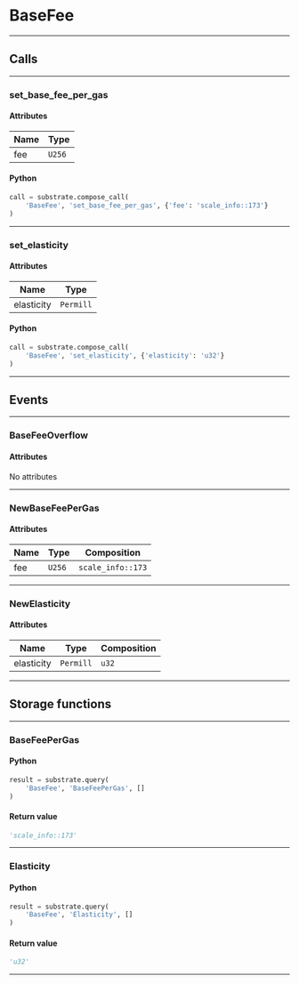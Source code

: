
# BaseFee

---------
## Calls

---------
### set_base_fee_per_gas
#### Attributes
| Name | Type |
| -------- | -------- | 
| fee | `U256` | 

#### Python
```python
call = substrate.compose_call(
    'BaseFee', 'set_base_fee_per_gas', {'fee': 'scale_info::173'}
)
```

---------
### set_elasticity
#### Attributes
| Name | Type |
| -------- | -------- | 
| elasticity | `Permill` | 

#### Python
```python
call = substrate.compose_call(
    'BaseFee', 'set_elasticity', {'elasticity': 'u32'}
)
```

---------
## Events

---------
### BaseFeeOverflow
#### Attributes
No attributes

---------
### NewBaseFeePerGas
#### Attributes
| Name | Type | Composition
| -------- | -------- | -------- |
| fee | `U256` | ```scale_info::173```

---------
### NewElasticity
#### Attributes
| Name | Type | Composition
| -------- | -------- | -------- |
| elasticity | `Permill` | ```u32```

---------
## Storage functions

---------
### BaseFeePerGas

#### Python
```python
result = substrate.query(
    'BaseFee', 'BaseFeePerGas', []
)
```

#### Return value
```python
'scale_info::173'
```
---------
### Elasticity

#### Python
```python
result = substrate.query(
    'BaseFee', 'Elasticity', []
)
```

#### Return value
```python
'u32'
```
---------